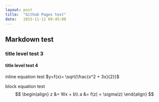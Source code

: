 ```yaml
---
layout: post
title:  "Github Pages test"
date:   2015-11-12 09:45:00
---
```


## Markdown test

### title level test 3

#### title level test 4

inline equation test $y=f(x)= \sqrt{\frac{x^2 + 3x}{2}}$

block equation test
$$
\begin{align}
z &= Wx + b\\
a &= f(z) = \sigma(z)
\end{align}
$$
